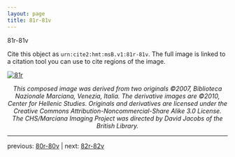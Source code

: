 ```yaml
---
layout: page
title: 81r-81v
---
```


81r-81v

Cite this object as `urn:cite2:hmt:msB.v1:81r-81v`. The full image is linked to a citation tool you can use to cite regions of the image.

[![81r](http://www.homermultitext.org/iipsrv?IIIF=/project/homer/pyramidal/deepzoom/hmt/vbbifolio/v1/vb_80v_81r.tif/full/800,/0/default.jpg)](http://www.homermultitext.org/ict2/?urn=urn:cite2:hmt:vbbifolio.v1:vb_80v_81r) 

<p style="text-align: center; font-style: italic;">This composed image was derived from two originals ©2007, Biblioteca Nazionale Marciana, Venezia, Italia. The derivative images are ©2010, Center for Hellenic Studies. Originals and derivatives are licensed under the Creative Commons Attribution-Noncommercial-Share Alike 3.0 License. The CHS/Marciana Imaging Project was directed by David Jacobs of the British Library.</p>

---

previous: [80r-80v](../80r-80v/) | next: [82r-82v](../82r-82v/)